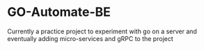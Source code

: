 # GO-Automate-BE
Currently a practice project to experiment with go on a server and eventually adding micro-services and gRPC to the project
